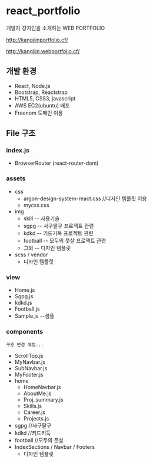 # react_portfolio
개발자 강지인을 소개하는 WEB PORTFOLIO

http://kangjiinportfolio.cf/

http://kangjiin.webportfolio.cf/


## 개발 환경

- React, Node.js
- Bootstrap, Reactstrap
- HTML5, CSS3, javascript
- AWS EC2(ubuntu) 배포
- Freenom 도메인 이용


## File 구조
### index.js
- BrowserRouter (react-router-dom)

### assets
- css
    - argon-design-system-react.css //디자인 템플릿 이용
    - mycss.css
- img
    - skill       -- 사용기술
    - sgpg        -- 사구팔구 프로젝트 관련
    - kdkd        -- 키드키득 프로젝트 관련
    - football    -- 모두의 풋살 프로젝트 관련
    - 그외        -- 디자인 템플릿
- scss / vendor
    - 디자인 템플릿

### view
- Home.js
- Sgpg.js
- kdkd.js
- Football.js
- Sample.js --샘플

### components
    구조 변경 예정...
- ScrollTop.js
- MyNavbar.js
- SubNavbar.js
- MyFooter.js
- home
    - HomeNavbar.js
    - AboutMe.js
    - Proj_summary.js
    - Skills.js
    - Career.js
    - Projects.js
- sgpg       //사구팔구
- kdkd       //키드키득
- football   //모두의 풋살
- IndexSections / Navbar / Footers
    - 디자인 템플릿
    
    
